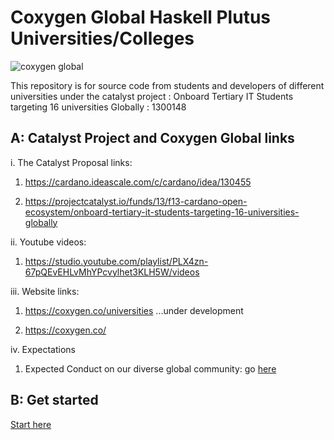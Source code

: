 # Coxygen Global Haskell Plutus Universities/Colleges

![coxygen global](https://github.com/user-attachments/assets/18354423-1a5a-4734-8411-3614034c43b1)

This repository is for source code from students and developers of different universities under the catalyst project : Onboard Tertiary IT Students targeting 16 universities Globally : 1300148

## A: Catalyst Project and Coxygen Global links

i. The Catalyst Proposal links:

1. https://cardano.ideascale.com/c/cardano/idea/130455

1. https://projectcatalyst.io/funds/13/f13-cardano-open-ecosystem/onboard-tertiary-it-students-targeting-16-universities-globally

ii. Youtube videos:

1. https://studio.youtube.com/playlist/PLX4zn-67pQEvEHLvMhYPcvylhet3KLH5W/videos

iii. Website links:

1. https://coxygen.co/universities  ...under development

1. https://coxygen.co/

iv. Expectations 

1. Expected Conduct on our diverse global community: go [here]()

## B: Get started 

[Start here](https://github.com/wimsio/universities/wiki)

